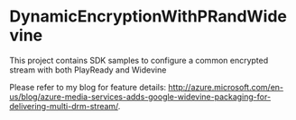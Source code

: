 # DynamicEncryptionWithPRandWidevine
This project contains SDK samples to configure a common encrypted stream with both PlayReady and Widevine

Please refer to my blog for feature details: http://azure.microsoft.com/en-us/blog/azure-media-services-adds-google-widevine-packaging-for-delivering-multi-drm-stream/.
